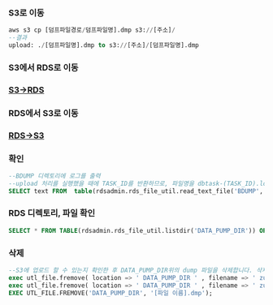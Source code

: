 ### S3로 이동
```sql
aws s3 cp [덤프파일경로/덤프파일명].dmp s3://[주소]/
--결과
upload: ./[덤프파일명].dmp to s3://[주소]/[덤프파일명].dmp
```

### S3에서 RDS로 이동
### [S3->RDS](./S3->RDS.md)

### RDS에서 S3로 이동
### [RDS->S3](./RDS->S3.md)

### 확인
```sql
--BDUMP 디렉토리에 로그를 출력
--upload 처리를 실행했을 때에 TASK_ID를 반환하므로, 파일명을 dbtask-(TASK_ID).log로 설정하면 SQL로 해당 로그 확인 가능
SELECT text FROM  table(rdsadmin.rds_file_util.read_text_file('BDUMP','dbtask-1573713349502-624.log'));
```

### RDS 디렉토리, 파일 확인
```sql
SELECT * FROM TABLE(rdsadmin.rds_file_util.listdir('DATA_PUMP_DIR')) ORDER BY MTIME;
```

### 삭제
```sql
--S3에 업로드 할 수 있는지 확인한 후 DATA_PUMP_DIR위의 dump 파일을 삭제합니다. 삭제에는 UTL_FILE.FREMOVE프로 시저를 사용합니다.
exec utl_file.fremove( location => ' DATA_PUMP_DIR ' , filename => ' zunda-20191114.dmp ' );
exec utl_file.fremove( location => ' DATA_PUMP_DIR ' , filename => ' zunda-export-20191114.log ' );
EXEC UTL_FILE.FREMOVE('DATA_PUMP_DIR', '[파일 이름].dmp');
```
